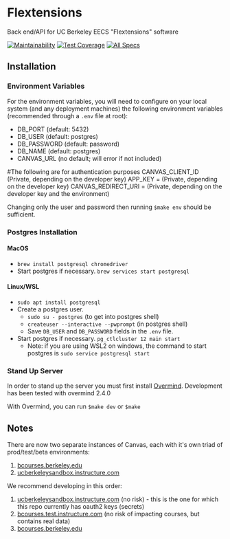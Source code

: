# Flextensions

Back end/API for UC Berkeley EECS "Flextensions" software


[![Maintainability](https://api.codeclimate.com/v1/badges/8d99ec9a1784ddba34ac/maintainability)](https://codeclimate.com/github/cs169/flextensions/maintainability) 
[![Test Coverage](https://api.codeclimate.com/v1/badges/8d99ec9a1784ddba34ac/test_coverage)](https://codeclimate.com/github/cs169/flextensions/test_coverage) 
[![All Specs](https://github.com/cs169/flextensions/actions/workflows/main.yml/badge.svg)](https://github.com/cs169/flextensions/actions/workflows/main.yml) 

## Installation

### Environment Variables

For the environment variables, you will need to configure on your local system (and any deployment machines) the following environment variables (recommended through a `.env` file at root):

- DB_PORT (default: 5432)
- DB_USER (default: postgres)
- DB_PASSWORD (default: password)
- DB_NAME (default: postgres)
- CANVAS_URL (no default; will error if not included)

#The following are for authentication purposes
CANVAS_CLIENT_ID (Private, depending on the developer key)
APP_KEY = (Private, depending on the developer key)
CANVAS_REDIRECT_URI = (Private, depending on the developer key and the environment)

Changing only the user and password then running `$make env` should be sufficient.

### Postgres Installation

#### MacOS

- `brew install postgresql chromedriver`
- Start postgres if necessary. `brew services start postgresql`

#### Linux/WSL

- `sudo apt install postgresql`
- Create a postgres user.
  - `sudo su - postgres` (to get into postgres shell)
  - `createuser --interactive --pwprompt` (in postgres shell)
  - Save `DB_USER` and `DB_PASSWORD` fields in the `.env` file.
- Start postgres if necessary. `pg_ctlcluster 12 main start`
  - Note: if you are using WSL2 on windows, the command to start postgres is `sudo service postgresql start`

### Stand Up Server

In order to stand up the server you must first install [Overmind](https://github.com/DarthSim/overmind).
  Development has been tested with overmind 2.4.0

With Overmind, you can run `$make dev` or `$make`

## Notes
There are now two separate instances of Canvas, each with it's own triad of prod/test/beta environments:
1. [bcourses.berkeley.edu](bcourses.berkeley.edu)
2. [ucberkeleysandbox.instructure.com](ucberkeleysandbox.instructure.com)

We recommend developing in this order:
1. [ucberkeleysandbox.instructure.com](ucberkeleysandbox.instructure.com) (no risk) - this is the one for which this repo currently has oauth2 keys (secrets)
2. [bcourses.test.instructure.com](bcourses.test.instructure.com) (no risk of impacting courses, but contains real data)
3. [bcourses.berkeley.edu](bcourses.berkeley.edu)
